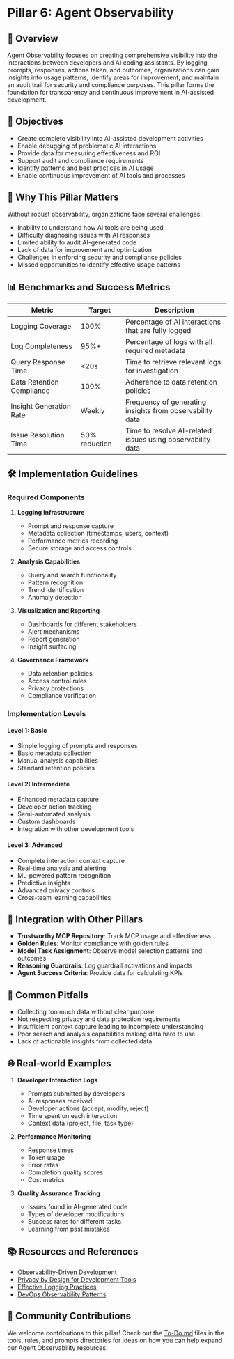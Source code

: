# Pillar 6: Agent Observability

## 📌 Overview

Agent Observability focuses on creating comprehensive visibility into the interactions between developers and AI coding assistants. By logging prompts, responses, actions taken, and outcomes, organizations can gain insights into usage patterns, identify areas for improvement, and maintain an audit trail for security and compliance purposes. This pillar forms the foundation for transparency and continuous improvement in AI-assisted development.

## 🎯 Objectives

- Create complete visibility into AI-assisted development activities
- Enable debugging of problematic AI interactions
- Provide data for measuring effectiveness and ROI
- Support audit and compliance requirements
- Identify patterns and best practices in AI usage
- Enable continuous improvement of AI tools and processes

## 🌟 Why This Pillar Matters

Without robust observability, organizations face several challenges:
- Inability to understand how AI tools are being used
- Difficulty diagnosing issues with AI responses
- Limited ability to audit AI-generated code
- Lack of data for improvement and optimization
- Challenges in enforcing security and compliance policies
- Missed opportunities to identify effective usage patterns

## 📊 Benchmarks and Success Metrics

| Metric | Target | Description |
|--------|--------|-------------|
| Logging Coverage | 100% | Percentage of AI interactions that are fully logged |
| Log Completeness | 95%+ | Percentage of logs with all required metadata |
| Query Response Time | <20s | Time to retrieve relevant logs for investigation |
| Data Retention Compliance | 100% | Adherence to data retention policies |
| Insight Generation Rate | Weekly | Frequency of generating insights from observability data |
| Issue Resolution Time | 50% reduction | Time to resolve AI-related issues using observability data |

## 🛠️ Implementation Guidelines

### Required Components

1. **Logging Infrastructure**
   - Prompt and response capture
   - Metadata collection (timestamps, users, context)
   - Performance metrics recording
   - Secure storage and access controls

2. **Analysis Capabilities**
   - Query and search functionality
   - Pattern recognition
   - Trend identification
   - Anomaly detection

3. **Visualization and Reporting**
   - Dashboards for different stakeholders
   - Alert mechanisms
   - Report generation
   - Insight surfacing

4. **Governance Framework**
   - Data retention policies
   - Access control rules
   - Privacy protections
   - Compliance verification

### Implementation Levels

#### Level 1: Basic
- Simple logging of prompts and responses
- Basic metadata collection
- Manual analysis capabilities
- Standard retention policies

#### Level 2: Intermediate
- Enhanced metadata capture
- Developer action tracking
- Semi-automated analysis
- Custom dashboards
- Integration with other development tools

#### Level 3: Advanced
- Complete interaction context capture
- Real-time analysis and alerting
- ML-powered pattern recognition
- Predictive insights
- Advanced privacy controls
- Cross-team learning capabilities

## 🔄 Integration with Other Pillars

- **Trustworthy MCP Repository**: Track MCP usage and effectiveness
- **Golden Rules**: Monitor compliance with golden rules
- **Model Task Assignment**: Observe model selection patterns and outcomes
- **Reasoning Guardrails**: Log guardrail activations and impacts
- **Agent Success Criteria**: Provide data for calculating KPIs

## 🚫 Common Pitfalls

- Collecting too much data without clear purpose
- Not respecting privacy and data protection requirements
- Insufficient context capture leading to incomplete understanding
- Poor search and analysis capabilities making data hard to use
- Lack of actionable insights from collected data

## 🌐 Real-world Examples

1. **Developer Interaction Logs**
   - Prompts submitted by developers
   - AI responses received
   - Developer actions (accept, modify, reject)
   - Time spent on each interaction
   - Context data (project, file, task type)

2. **Performance Monitoring**
   - Response times
   - Token usage
   - Error rates
   - Completion quality scores
   - Cost metrics

3. **Quality Assurance Tracking**
   - Issues found in AI-generated code
   - Types of developer modifications
   - Success rates for different tasks
   - Learning from past mistakes

## 📚 Resources and References

- [Observability-Driven Development](https://example.com/observability-driven-dev)
- [Privacy by Design for Development Tools](https://example.com/privacy-by-design)
- [Effective Logging Practices](https://example.com/effective-logging)
- [DevOps Observability Patterns](https://example.com/devops-observability)

## 🤝 Community Contributions

We welcome contributions to this pillar! Check out the [To-Do.md](./tools/To-do.md) files in the tools, rules, and prompts directories for ideas on how you can help expand our Agent Observability resources.
